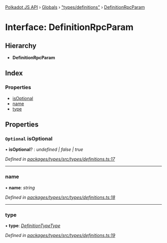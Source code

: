 [Polkadot JS API](../README.md) › [Globals](../globals.md) › ["types/definitions"](../modules/_types_definitions_.md) › [DefinitionRpcParam](_types_definitions_.definitionrpcparam.md)

# Interface: DefinitionRpcParam

## Hierarchy

* **DefinitionRpcParam**

## Index

### Properties

* [isOptional](_types_definitions_.definitionrpcparam.md#optional-isoptional)
* [name](_types_definitions_.definitionrpcparam.md#name)
* [type](_types_definitions_.definitionrpcparam.md#type)

## Properties

### `Optional` isOptional

• **isOptional**? : *undefined | false | true*

*Defined in [packages/types/src/types/definitions.ts:17](https://github.com/polkadot-js/api/blob/6d95eb418d/packages/types/src/types/definitions.ts#L17)*

___

###  name

• **name**: *string*

*Defined in [packages/types/src/types/definitions.ts:18](https://github.com/polkadot-js/api/blob/6d95eb418d/packages/types/src/types/definitions.ts#L18)*

___

###  type

• **type**: *[DefinitionTypeType](../modules/_types_definitions_.md#definitiontypetype)*

*Defined in [packages/types/src/types/definitions.ts:19](https://github.com/polkadot-js/api/blob/6d95eb418d/packages/types/src/types/definitions.ts#L19)*
